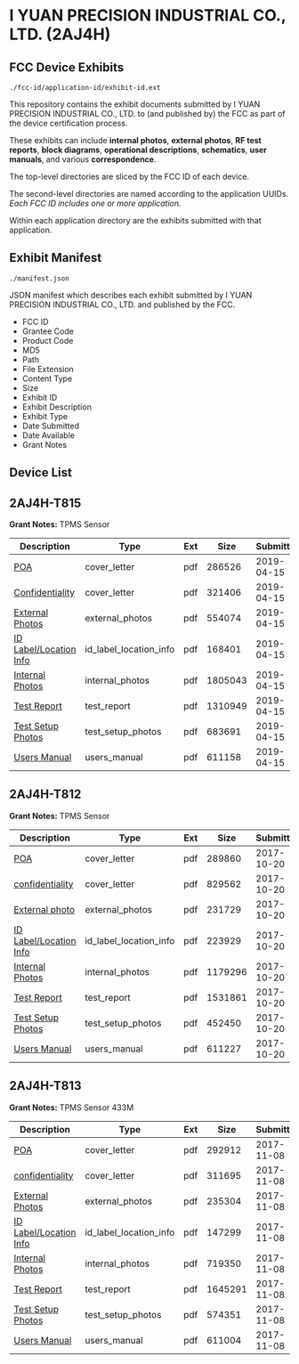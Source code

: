 # I YUAN PRECISION INDUSTRIAL CO., LTD. (2AJ4H)
## FCC Device Exhibits

```
./fcc-id/application-id/exhibit-id.ext
```

This repository contains the exhibit documents submitted by I YUAN PRECISION INDUSTRIAL CO., LTD. to (and published by) the FCC as part of the device certification process.

These exhibits can include **internal photos**, **external photos**, **RF test reports**, **block diagrams**, **operational descriptions**, **schematics**, **user manuals**, and various **correspondence**.

The top-level directories are sliced by the FCC ID of each device.

The second-level directories are named according to the application UUIDs. *Each FCC ID includes one or more application.*

Within each application directory are the exhibits submitted with that application. 

## Exhibit Manifest

```
./manifest.json
```

JSON manifest which describes each exhibit submitted by I YUAN PRECISION INDUSTRIAL CO., LTD. and published by the FCC.

- FCC ID
- Grantee Code
- Product Code
- MD5
- Path
- File Extension
- Content Type
- Size
- Exhibit ID
- Exhibit Description
- Exhibit Type
- Date Submitted
- Date Available
- Grant Notes

## Device List
## 2AJ4H-T815
**Grant Notes:** TPMS  Sensor

| Description | Type | Ext | Size | Submitted | Available |
| ----------- | ---- | --- | ---- | --------- | --------- |
| [POA](2AJ4H-T815/ebb91eeeffc281b42ac0e3b149bfd0c1/4239264.pdf) | cover_letter | pdf | 286526 | 2019-04-15 | 2019-04-16 |
| [Confidentiality](2AJ4H-T815/ebb91eeeffc281b42ac0e3b149bfd0c1/4239265.pdf) | cover_letter | pdf | 321406 | 2019-04-15 | 2019-04-16 |
| [External Photos](2AJ4H-T815/ebb91eeeffc281b42ac0e3b149bfd0c1/4239259.pdf) | external_photos | pdf | 554074 | 2019-04-15 | 2019-10-13 |
| [ID Label/Location Info](2AJ4H-T815/ebb91eeeffc281b42ac0e3b149bfd0c1/4239261.pdf) | id_label_location_info | pdf | 168401 | 2019-04-15 | 2019-04-16 |
| [Internal Photos](2AJ4H-T815/ebb91eeeffc281b42ac0e3b149bfd0c1/4239260.pdf) | internal_photos | pdf | 1805043 | 2019-04-15 | 2019-10-13 |
| [Test Report](2AJ4H-T815/ebb91eeeffc281b42ac0e3b149bfd0c1/4239266.pdf) | test_report | pdf | 1310949 | 2019-04-15 | 2019-04-16 |
| [Test Setup Photos](2AJ4H-T815/ebb91eeeffc281b42ac0e3b149bfd0c1/4239263.pdf) | test_setup_photos | pdf | 683691 | 2019-04-15 | 2019-10-13 |
| [Users Manual](2AJ4H-T815/ebb91eeeffc281b42ac0e3b149bfd0c1/4239262.pdf) | users_manual | pdf | 611158 | 2019-04-15 | 2019-10-13 |
## 2AJ4H-T812
**Grant Notes:** TPMS Sensor

| Description | Type | Ext | Size | Submitted | Available |
| ----------- | ---- | --- | ---- | --------- | --------- |
| [POA](2AJ4H-T812/3309ec7ea823585741ef21540f3a7df4/3611903.pdf) | cover_letter | pdf | 289860 | 2017-10-20 | 2017-10-20 |
| [confidentiality](2AJ4H-T812/3309ec7ea823585741ef21540f3a7df4/3611904.pdf) | cover_letter | pdf | 829562 | 2017-10-20 | 2017-10-20 |
| [External photo](2AJ4H-T812/3309ec7ea823585741ef21540f3a7df4/3611910.pdf) | external_photos | pdf | 231729 | 2017-10-20 | 2018-04-19 |
| [ID Label/Location Info](2AJ4H-T812/3309ec7ea823585741ef21540f3a7df4/3611909.pdf) | id_label_location_info | pdf | 223929 | 2017-10-20 | 2017-10-20 |
| [Internal Photos](2AJ4H-T812/3309ec7ea823585741ef21540f3a7df4/3611911.pdf) | internal_photos | pdf | 1179296 | 2017-10-20 | 2018-04-19 |
| [Test Report](2AJ4H-T812/3309ec7ea823585741ef21540f3a7df4/3611908.pdf) | test_report | pdf | 1531861 | 2017-10-20 | 2017-10-20 |
| [Test Setup Photos](2AJ4H-T812/3309ec7ea823585741ef21540f3a7df4/3611913.pdf) | test_setup_photos | pdf | 452450 | 2017-10-20 | 2018-04-19 |
| [Users Manual](2AJ4H-T812/3309ec7ea823585741ef21540f3a7df4/3611912.pdf) | users_manual | pdf | 611227 | 2017-10-20 | 2018-04-19 |
## 2AJ4H-T813
**Grant Notes:** TPMS Sensor 433M

| Description | Type | Ext | Size | Submitted | Available |
| ----------- | ---- | --- | ---- | --------- | --------- |
| [POA](2AJ4H-T813/55c8b3468d1bf992280e65a9b36b1fba/3631619.pdf) | cover_letter | pdf | 292912 | 2017-11-08 | 2017-11-09 |
| [confidentiality](2AJ4H-T813/55c8b3468d1bf992280e65a9b36b1fba/3631620.pdf) | cover_letter | pdf | 311695 | 2017-11-08 | 2017-11-09 |
| [External Photos](2AJ4H-T813/55c8b3468d1bf992280e65a9b36b1fba/3631625.pdf) | external_photos | pdf | 235304 | 2017-11-08 | 2018-05-08 |
| [ID Label/Location Info](2AJ4H-T813/55c8b3468d1bf992280e65a9b36b1fba/3631627.pdf) | id_label_location_info | pdf | 147299 | 2017-11-08 | 2017-11-09 |
| [Internal Photos](2AJ4H-T813/55c8b3468d1bf992280e65a9b36b1fba/3631626.pdf) | internal_photos | pdf | 719350 | 2017-11-08 | 2018-05-08 |
| [Test Report](2AJ4H-T813/55c8b3468d1bf992280e65a9b36b1fba/3631621.pdf) | test_report | pdf | 1645291 | 2017-11-08 | 2017-11-09 |
| [Test Setup Photos](2AJ4H-T813/55c8b3468d1bf992280e65a9b36b1fba/3631629.pdf) | test_setup_photos | pdf | 574351 | 2017-11-08 | 2018-05-08 |
| [Users Manual](2AJ4H-T813/55c8b3468d1bf992280e65a9b36b1fba/3631628.pdf) | users_manual | pdf | 611004 | 2017-11-08 | 2018-05-08 |
